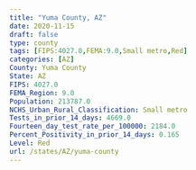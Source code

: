 ```yaml
---
title: "Yuma County, AZ"
date: 2020-11-15
draft: false
type: county
tags: [FIPS:4027.0,FEMA:9.0,Small metro,Red]
categories: [AZ]
County: Yuma County
State: AZ
FIPS: 4027.0
FEMA_Region: 9.0
Population: 213787.0
NCHS_Urban_Rural_Classification: Small metro
Tests_in_prior_14_days: 4669.0
Fourteen_day_test_rate_per_100000: 2184.0
Percent_Positivity_in_prior_14_days: 0.165
Level: Red
url: /states/AZ/yuma-county
---
```



